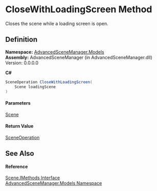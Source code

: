 # CloseWithLoadingScreen Method

Closes the scene while a loading screen is open.

## Definition

**Namespace:** [AdvancedSceneManager.Models](N_AdvancedSceneManager_Models.md)\
**Assembly:** AdvancedSceneManager (in AdvancedSceneManager.dll) Version: 0.0.0.0

**C#**

```c#
SceneOperation CloseWithLoadingScreen(
	Scene loadingScene
)
```

#### Parameters

&#x20; [Scene](T_AdvancedSceneManager_Models_Scene.md)&#x20;

#### Return Value

[SceneOperation](T_AdvancedSceneManager_Core_SceneOperation.md)

## See Also

#### Reference

[Scene.IMethods Interface](T_AdvancedSceneManager_Models_Scene_IMethods.md)\
[AdvancedSceneManager.Models Namespace](N_AdvancedSceneManager_Models.md)
